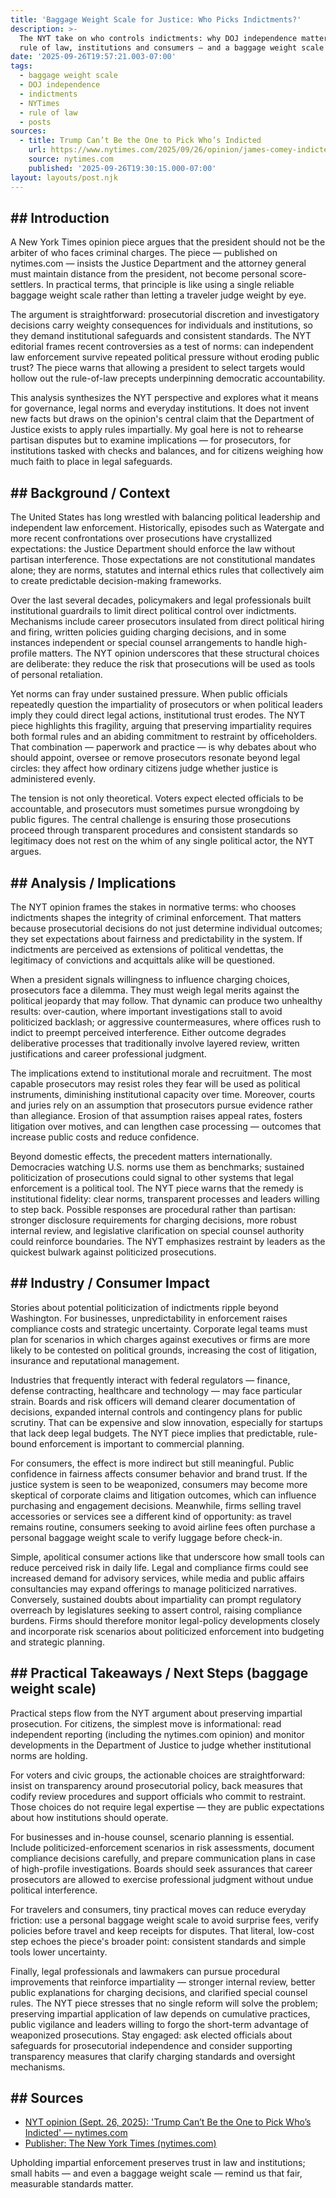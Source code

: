 ```yaml
---
title: 'Baggage Weight Scale for Justice: Who Picks Indictments?'
description: >-
  The NYT take on who controls indictments: why DOJ independence matters for
  rule of law, institutions and consumers — and a baggage weight scale metaphor.
date: '2025-09-26T19:57:21.003-07:00'
tags:
  - baggage weight scale
  - DOJ independence
  - indictments
  - NYTimes
  - rule of law
  - posts
sources:
  - title: Trump Can’t Be the One to Pick Who’s Indicted
    url: https://www.nytimes.com/2025/09/26/opinion/james-comey-indicted-trump.html
    source: nytimes.com
    published: '2025-09-26T19:30:15.000-07:00'
layout: layouts/post.njk
---
```


## ## Introduction

A New York Times opinion piece argues that the president should not be the arbiter of who faces criminal charges. The piece — published on nytimes.com — insists the Justice Department and the attorney general must maintain distance from the president, not become personal score-settlers. In practical terms, that principle is like using a single reliable baggage weight scale rather than letting a traveler judge weight by eye.

The argument is straightforward: prosecutorial discretion and investigatory decisions carry weighty consequences for individuals and institutions, so they demand institutional safeguards and consistent standards. The NYT editorial frames recent controversies as a test of norms: can independent law enforcement survive repeated political pressure without eroding public trust? The piece warns that allowing a president to select targets would hollow out the rule-of-law precepts underpinning democratic accountability.

This analysis synthesizes the NYT perspective and explores what it means for governance, legal norms and everyday institutions. It does not invent new facts but draws on the opinion's central claim that the Department of Justice exists to apply rules impartially. My goal here is not to rehearse partisan disputes but to examine implications — for prosecutors, for institutions tasked with checks and balances, and for citizens weighing how much faith to place in legal safeguards.

## ## Background / Context

The United States has long wrestled with balancing political leadership and independent law enforcement. Historically, episodes such as Watergate and more recent confrontations over prosecutions have crystallized expectations: the Justice Department should enforce the law without partisan interference. Those expectations are not constitutional mandates alone; they are norms, statutes and internal ethics rules that collectively aim to create predictable decision-making frameworks.

Over the last several decades, policymakers and legal professionals built institutional guardrails to limit direct political control over indictments. Mechanisms include career prosecutors insulated from direct political hiring and firing, written policies guiding charging decisions, and in some instances independent or special counsel arrangements to handle high-profile matters. The NYT opinion underscores that these structural choices are deliberate: they reduce the risk that prosecutions will be used as tools of personal retaliation.

Yet norms can fray under sustained pressure. When public officials repeatedly question the impartiality of prosecutors or when political leaders imply they could direct legal actions, institutional trust erodes. The NYT piece highlights this fragility, arguing that preserving impartiality requires both formal rules and an abiding commitment to restraint by officeholders. That combination — paperwork and practice — is why debates about who should appoint, oversee or remove prosecutors resonate beyond legal circles: they affect how ordinary citizens judge whether justice is administered evenly.

The tension is not only theoretical. Voters expect elected officials to be accountable, and prosecutors must sometimes pursue wrongdoing by public figures. The central challenge is ensuring those prosecutions proceed through transparent procedures and consistent standards so legitimacy does not rest on the whim of any single political actor, the NYT argues.

## ## Analysis / Implications

The NYT opinion frames the stakes in normative terms: who chooses indictments shapes the integrity of criminal enforcement. That matters because prosecutorial decisions do not just determine individual outcomes; they set expectations about fairness and predictability in the system. If indictments are perceived as extensions of political vendettas, the legitimacy of convictions and acquittals alike will be questioned.

When a president signals willingness to influence charging choices, prosecutors face a dilemma. They must weigh legal merits against the political jeopardy that may follow. That dynamic can produce two unhealthy results: over-caution, where important investigations stall to avoid politicized backlash; or aggressive countermeasures, where offices rush to indict to preempt perceived interference. Either outcome degrades deliberative processes that traditionally involve layered review, written justifications and career professional judgment.

The implications extend to institutional morale and recruitment. The most capable prosecutors may resist roles they fear will be used as political instruments, diminishing institutional capacity over time. Moreover, courts and juries rely on an assumption that prosecutors pursue evidence rather than allegiance. Erosion of that assumption raises appeal rates, fosters litigation over motives, and can lengthen case processing — outcomes that increase public costs and reduce confidence.

Beyond domestic effects, the precedent matters internationally. Democracies watching U.S. norms use them as benchmarks; sustained politicization of prosecutions could signal to other systems that legal enforcement is a political tool. The NYT piece warns that the remedy is institutional fidelity: clear norms, transparent processes and leaders willing to step back. Possible responses are procedural rather than partisan: stronger disclosure requirements for charging decisions, more robust internal review, and legislative clarification on special counsel authority could reinforce boundaries. The NYT emphasizes restraint by leaders as the quickest bulwark against politicized prosecutions.

## ## Industry / Consumer Impact

Stories about potential politicization of indictments ripple beyond Washington. For businesses, unpredictability in enforcement raises compliance costs and strategic uncertainty. Corporate legal teams must plan for scenarios in which charges against executives or firms are more likely to be contested on political grounds, increasing the cost of litigation, insurance and reputational management.

Industries that frequently interact with federal regulators — finance, defense contracting, healthcare and technology — may face particular strain. Boards and risk officers will demand clearer documentation of decisions, expanded internal controls and contingency plans for public scrutiny. That can be expensive and slow innovation, especially for startups that lack deep legal budgets. The NYT piece implies that predictable, rule-bound enforcement is important to commercial planning.

For consumers, the effect is more indirect but still meaningful. Public confidence in fairness affects consumer behavior and brand trust. If the justice system is seen to be weaponized, consumers may become more skeptical of corporate claims and litigation outcomes, which can influence purchasing and engagement decisions. Meanwhile, firms selling travel accessories or services see a different kind of opportunity: as travel remains routine, consumers seeking to avoid airline fees often purchase a personal baggage weight scale to verify luggage before check-in.

Simple, apolitical consumer actions like that underscore how small tools can reduce perceived risk in daily life. Legal and compliance firms could see increased demand for advisory services, while media and public affairs consultancies may expand offerings to manage politicized narratives. Conversely, sustained doubts about impartiality can prompt regulatory overreach by legislatures seeking to assert control, raising compliance burdens. Firms should therefore monitor legal-policy developments closely and incorporate risk scenarios about politicized enforcement into budgeting and strategic planning.

## ## Practical Takeaways / Next Steps (baggage weight scale)

Practical steps flow from the NYT argument about preserving impartial prosecution. For citizens, the simplest move is informational: read independent reporting (including the nytimes.com opinion) and monitor developments in the Department of Justice to judge whether institutional norms are holding.

For voters and civic groups, the actionable choices are straightforward: insist on transparency around prosecutorial policy, back measures that codify review procedures and support officials who commit to restraint. Those choices do not require legal expertise — they are public expectations about how institutions should operate.

For businesses and in-house counsel, scenario planning is essential. Include politicized-enforcement scenarios in risk assessments, document compliance decisions carefully, and prepare communication plans in case of high-profile investigations. Boards should seek assurances that career prosecutors are allowed to exercise professional judgment without undue political interference.

For travelers and consumers, tiny practical moves can reduce everyday friction: use a personal baggage weight scale to avoid surprise fees, verify policies before travel and keep receipts for disputes. That literal, low-cost step echoes the piece's broader point: consistent standards and simple tools lower uncertainty.

Finally, legal professionals and lawmakers can pursue procedural improvements that reinforce impartiality — stronger internal review, better public explanations for charging decisions, and clarified special counsel rules. The NYT piece stresses that no single reform will solve the problem; preserving impartial application of law depends on cumulative practices, public vigilance and leaders willing to forgo the short-term advantage of weaponized prosecutions. Stay engaged: ask elected officials about safeguards for prosecutorial independence and consider supporting transparency measures that clarify charging standards and oversight mechanisms.

## ## Sources

- [NYT opinion (Sept. 26, 2025): 'Trump Can’t Be the One to Pick Who’s Indicted' — nytimes.com](https://www.nytimes.com/2025/09/26/opinion/james-comey-indicted-trump.html)
- [Publisher: The New York Times (nytimes.com)](https://www.nytimes.com)

Upholding impartial enforcement preserves trust in law and institutions; small habits — and even a baggage weight scale — remind us that fair, measurable standards matter.
